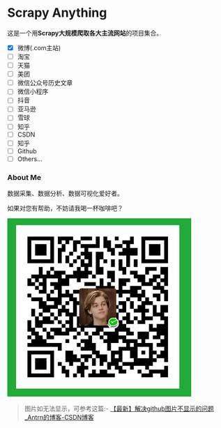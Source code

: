 # Scrapy Anything 

这是一个用**Scrapy大规模爬取各大主流网站**的项目集合。

- [x] 微博(.com主站)
- [ ] 淘宝
- [ ] 天猫
- [ ] 美团
- [ ] 微信公众号历史文章
- [ ] 微信小程序
- [ ] 抖音
- [ ] 亚马逊
- [ ] 雪球
- [ ] 知乎
- [ ] CSDN
- [ ] 知乎
- [ ] Github
- [ ] Others...

### About Me
数据采集、数据分析、数据可视化爱好者。

如果对您有帮助，不妨请我喝一杯咖啡吧？

![A Coffie ~](resources/mark_wechat_pocket_qr_noword.png)

> 图片如无法显示，可参考这篇:- [【最新】解决github图片不显示的问题_Antrn的博客-CSDN博客](https://blog.csdn.net/qq_38232598/article/details/91346392)
>